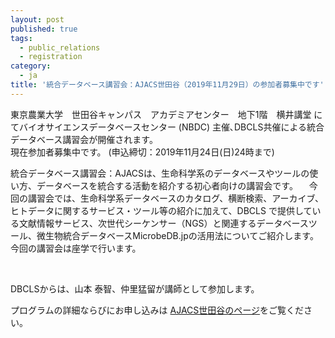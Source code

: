 ```yaml
---
layout: post
published: true
tags:
  - public_relations
  - registration
category:
  - ja
title: '統合データベース講習会：AJACS世田谷（2019年11月29日）の参加者募集中です'
---
```


東京農業大学　世田谷キャンパス　アカデミアセンター　地下1階　横井講堂 にてバイオサイエンスデータベースセンター (NBDC) 主催､DBCLS共催による統合データベース講習会が開催されます。<br />
現在参加者募集中です。 (申込締切：2019年11月24日(日)24時まで)<br />

統合データベース講習会：AJACSは、生命科学系のデータベースやツールの使い方、データベースを統合する活動を紹介する初心者向けの講習会です。
　今回の講習会では、生命科学系データベースのカタログ、横断検索、アーカイブ、ヒトデータに関するサービス・ツール等の紹介に加えて、DBCLS で提供している文献情報サービス、次世代シーケンサー（NGS）と関連するデータベースツール、微生物統合データベースMicrobeDB.jpの活用法についてご紹介します。今回の講習会は座学で行います。

<br />

DBCLSからは、山本 泰智、仲里猛留が講師として参加します。<br />

プログラムの詳細ならびにお申し込みは [AJACS世田谷のページ](https://biosciencedbc.jp/event/ajacs/ajacs80.html "AJACS世田谷のページ")をご覧ください。

